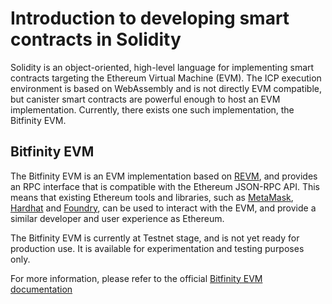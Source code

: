 # Introduction to developing smart contracts in Solidity

Solidity is an object-oriented, high-level language for implementing smart contracts targeting the Ethereum Virtual Machine (EVM). The ICP execution environment is based on WebAssembly and is not directly EVM compatible, but canister smart contracts are powerful enough to host an EVM implementation. Currently, there exists one such implementation, the Bitfinity EVM. 

## Bitfinity EVM

The Bitfinity EVM is an EVM implementation based on [REVM](https://github.com/bluealloy/revm), and provides an RPC interface that is compatible with the Ethereum JSON-RPC API. This means that existing Ethereum tools and libraries, such as [MetaMask](https://metamask.io/), [Hardhat](https://hardhat.org/) and [Foundry](https://getfoundry.sh/), can be used to interact with the EVM, and provide a similar developer and user experience as Ethereum.

The Bitfinity EVM is currently at Testnet stage, and is not yet ready for production use. It is available for experimentation and testing purposes only.

For more information, please refer to the official [Bitfinity EVM documentation](https://docs.bitfinity.network/)

